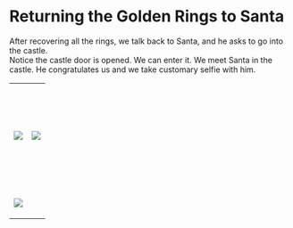 # Returning the Golden Rings to Santa


<p class=MyNormalStyle>After recovering all the rings, we talk back to Santa,
and he asks to go into the castle.<br>
Notice the castle door is opened. We can enter it. We meet Santa in the castle.
He congratulates us and we take customary selfie with him.</p>

<table border=0 cellspacing=0 cellpadding=0 width=1400
 style='margin-xxxleft:-67.75pt;;border:none'>
 <tr style='height:141.6pt'>
  <td >
  <p class=MsoNormal style=' margin-xxxbottom:0in;line-height:normal'><img src="../images/blog_images/image267.png"></p>
  </td>
  <td >
  <p class=MsoNormal style=' margin-xxxbottom:0in;line-height:normal'><img src="../images/blog_images/image268.png"></p>
  </td>
  </tr>
  <tr>
  <td colspan = 2>
  <p class=MsoNormal style=' margin-xxxbottom:0in;line-height:normal'><img src="../images/blog_images/image269.png"></p>
  </td>
 </tr>
</table>

